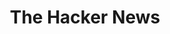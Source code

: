 ---
title: The Hacker News
description: Trusted Cybersecurity News Platform.
url: https://thehackernews.com/
image:
    # url: '/assets/images/cafe.png'
    # alt: 'Cafe'
tags: ['news']
pubDate: 2023-11-09
draft: false
---